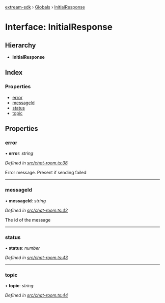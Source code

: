 [extream-sdk](../README.md) › [Globals](../globals.md) › [InitialResponse](initialresponse.md)

# Interface: InitialResponse

## Hierarchy

* **InitialResponse**

## Index

### Properties

* [error](initialresponse.md#error)
* [messageId](initialresponse.md#messageid)
* [status](initialresponse.md#status)
* [topic](initialresponse.md#topic)

## Properties

###  error

• **error**: *string*

*Defined in [src/chat-room.ts:38](https://github.com/Extream-SaaS/ex-sdk/blob/1abcccc/src/chat-room.ts#L38)*

Error message. Present if sending failed

___

###  messageId

• **messageId**: *string*

*Defined in [src/chat-room.ts:42](https://github.com/Extream-SaaS/ex-sdk/blob/1abcccc/src/chat-room.ts#L42)*

The id of the message

___

###  status

• **status**: *number*

*Defined in [src/chat-room.ts:43](https://github.com/Extream-SaaS/ex-sdk/blob/1abcccc/src/chat-room.ts#L43)*

___

###  topic

• **topic**: *string*

*Defined in [src/chat-room.ts:44](https://github.com/Extream-SaaS/ex-sdk/blob/1abcccc/src/chat-room.ts#L44)*

